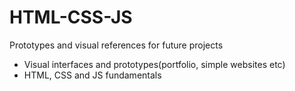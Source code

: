 # HTML-CSS-JS
Prototypes and visual references for future projects
- Visual interfaces and prototypes(portfolio, simple websites etc)
- HTML, CSS and JS fundamentals
